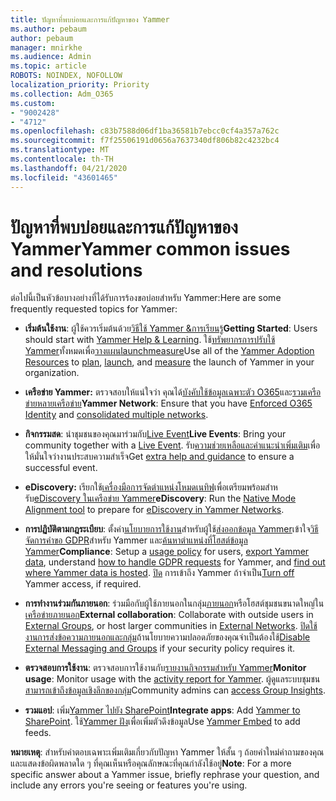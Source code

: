 ```yaml
---
title: ปัญหาที่พบบ่อยและการแก้ปัญหาของ Yammer
ms.author: pebaum
author: pebaum
manager: mnirkhe
ms.audience: Admin
ms.topic: article
ROBOTS: NOINDEX, NOFOLLOW
localization_priority: Priority
ms.collection: Adm_O365
ms.custom:
- "9002428"
- "4712"
ms.openlocfilehash: c83b7588d06df1ba36581b7ebcc0cf4a357a762c
ms.sourcegitcommit: f7f25506191d0656a7637340df806b82c4232bc4
ms.translationtype: MT
ms.contentlocale: th-TH
ms.lasthandoff: 04/21/2020
ms.locfileid: "43601465"
---
```

# <a name="yammer-common-issues-and-resolutions"></a><span data-ttu-id="3c443-102">ปัญหาที่พบบ่อยและการแก้ปัญหาของ Yammer</span><span class="sxs-lookup"><span data-stu-id="3c443-102">Yammer common issues and resolutions</span></span>

<span data-ttu-id="3c443-103">ต่อไปนี้เป็นหัวข้อบางอย่างที่ได้รับการร้องขอบ่อยสําหรับ Yammer:</span><span class="sxs-lookup"><span data-stu-id="3c443-103">Here are some frequently requested topics for Yammer:</span></span>

- <span data-ttu-id="3c443-104">**เริ่มต้นใช้งาน**: ผู้ใช้ควรเริ่มต้นด้วย[วิธีใช้ Yammer &การเรียนรู้](https://support.office.com/yammer)</span><span class="sxs-lookup"><span data-stu-id="3c443-104">**Getting Started**: Users should start with [Yammer Help & Learning](https://support.office.com/yammer).</span></span> <span data-ttu-id="3c443-105">ใช้[ทรัพยากรการปรับใช้ Yammer](https://aka.ms/yamresources)ทั้งหมดเพื่อ[วางแผน](https://aka.ms/YamSuccessGuide)[launch](https://aka.ms/YamLaunchPlaybook)[measure](https://aka.ms/YamMeasureSuccesGuide)</span><span class="sxs-lookup"><span data-stu-id="3c443-105">Use all of the [Yammer Adoption Resources](https://aka.ms/yamresources) to [plan](https://aka.ms/YamSuccessGuide), [launch](https://aka.ms/YamLaunchPlaybook), and [measure](https://aka.ms/YamMeasureSuccesGuide) the launch of Yammer in your organization.</span></span> 

- <span data-ttu-id="3c443-106">**เครือข่าย Yammer:** ตรวจสอบให้แน่ใจว่า คุณได้[บังคับใช้ข้อมูลเฉพาะตัว O365](https://docs.microsoft.com/yammer/configure-your-yammer-network/enforce-office-365-identity)และ[รวมเครือข่ายหลายเครือข่าย](https://docs.microsoft.com/yammer/configure-your-yammer-network/consolidate-multiple-yammer-networks)</span><span class="sxs-lookup"><span data-stu-id="3c443-106">**Yammer Network**: Ensure that you have [Enforced O365 Identity](https://docs.microsoft.com/yammer/configure-your-yammer-network/enforce-office-365-identity) and [consolidated multiple networks](https://docs.microsoft.com/yammer/configure-your-yammer-network/consolidate-multiple-yammer-networks).</span></span> 

- <span data-ttu-id="3c443-107">**กิจกรรมสด**: นําชุมชนของคุณมาร่วมกับ[Live Event](https://docs.microsoft.com/yammer/manage-yammer-groups/yammer-live-events)</span><span class="sxs-lookup"><span data-stu-id="3c443-107">**Live Events**: Bring your community together with a [Live Event](https://docs.microsoft.com/yammer/manage-yammer-groups/yammer-live-events).</span></span> <span data-ttu-id="3c443-108">รับ[ความช่วยเหลือและคําแนะนําเพิ่มเติม](https://resources.techcommunity.microsoft.com/live-events/assistance/)เพื่อให้มั่นใจว่างานประสบความสําเร็จ</span><span class="sxs-lookup"><span data-stu-id="3c443-108">Get [extra help and guidance](https://resources.techcommunity.microsoft.com/live-events/assistance/) to ensure a successful event.</span></span> 

- <span data-ttu-id="3c443-109">**eDiscovery:** เรียกใช้[เครื่องมือการจัดตําแหน่งโหมดเนทิฟ](https://docs.microsoft.com/yammer/configure-your-yammer-network/overview-native-mode)เพื่อเตรียมพร้อมสําหรับ[eDiscovery ในเครือข่าย Yammer](https://docs.microsoft.com/yammer/manage-security-and-compliance/overview-of-ediscovery)</span><span class="sxs-lookup"><span data-stu-id="3c443-109">**eDiscovery**: Run the [Native Mode Alignment tool](https://docs.microsoft.com/yammer/configure-your-yammer-network/overview-native-mode) to prepare for [eDiscovery in Yammer Networks](https://docs.microsoft.com/yammer/manage-security-and-compliance/overview-of-ediscovery).</span></span> 

- <span data-ttu-id="3c443-110">**การปฏิบัติตามกฎระเบียบ**: ตั้งค่า[นโยบายการใช้งาน](https://docs.microsoft.com/yammer/manage-security-and-compliance/set-up-a-usage-policy)สําหรับผู้ใช้[ส่งออกข้อมูล Yammer](https://docs.microsoft.com/yammer/manage-security-and-compliance/export-yammer-enterprise-data)เข้าใจ[วิธีจัดการคําขอ GDPR](https://docs.microsoft.com/yammer/manage-security-and-compliance/gdpr-requests-in-yammer-enterprise)สําหรับ Yammer และ[ค้นหาตําแหน่งที่โฮสต์ข้อมูล Yammer](https://docs.microsoft.com/yammer/manage-security-and-compliance/data-residency)</span><span class="sxs-lookup"><span data-stu-id="3c443-110">**Compliance**: Setup a [usage policy](https://docs.microsoft.com/yammer/manage-security-and-compliance/set-up-a-usage-policy) for users, [export Yammer data](https://docs.microsoft.com/yammer/manage-security-and-compliance/export-yammer-enterprise-data), understand [how to handle GDPR requests](https://docs.microsoft.com/yammer/manage-security-and-compliance/gdpr-requests-in-yammer-enterprise) for Yammer, and [find out where Yammer data is hosted](https://docs.microsoft.com/yammer/manage-security-and-compliance/data-residency).</span></span> <span data-ttu-id="3c443-111">[ปิด](https://docs.microsoft.com/yammer/manage-yammer-users/turn-off-user-access) การเข้าถึง Yammer ถ้าจําเป็น</span><span class="sxs-lookup"><span data-stu-id="3c443-111">[Turn off](https://docs.microsoft.com/yammer/manage-yammer-users/turn-off-user-access) Yammer access, if required.</span></span>

- <span data-ttu-id="3c443-112">**การทํางานร่วมกันภายนอก**: ร่วมมือกับผู้ใช้ภายนอกในกลุ่ม[ภายนอก](https://docs.microsoft.com/yammer/work-with-external-users/create-and-manage-external-groups)หรือโฮสต์ชุมชนขนาดใหญ่ใน[เครือข่ายภายนอก](https://docs.microsoft.com/yammer/work-with-external-users/create-and-manage-an-external-network)</span><span class="sxs-lookup"><span data-stu-id="3c443-112">**External collaboration**: Collaborate with outside users in [External Groups](https://docs.microsoft.com/yammer/work-with-external-users/create-and-manage-external-groups), or host larger communities in [External Networks](https://docs.microsoft.com/yammer/work-with-external-users/create-and-manage-an-external-network).</span></span> <span data-ttu-id="3c443-113">[ปิดใช้งานการส่งข้อความภายนอกและกลุ่ม](https://docs.microsoft.com/yammer/work-with-external-users/disable-external-messaging)ถ้านโยบายความปลอดภัยของคุณจําเป็นต้องใช้</span><span class="sxs-lookup"><span data-stu-id="3c443-113">[Disable External Messaging and Groups](https://docs.microsoft.com/yammer/work-with-external-users/disable-external-messaging) if your security policy requires it.</span></span>

- <span data-ttu-id="3c443-114">**ตรวจสอบการใช้งาน**: ตรวจสอบการใช้งานกับ[รายงานกิจกรรมสําหรับ Yammer](https://docs.microsoft.com/microsoft-365/admin/activity-reports/yammer-activity-report)</span><span class="sxs-lookup"><span data-stu-id="3c443-114">**Monitor usage**: Monitor usage with the [activity report for Yammer](https://docs.microsoft.com/microsoft-365/admin/activity-reports/yammer-activity-report).</span></span> <span data-ttu-id="3c443-115">ผู้ดูแลระบบชุมชน[สามารถเข้าถึงข้อมูลเชิงลึกของกลุ่ม](https://support.office.com/article/view-group-insights-in-yammer-73f9fa6d-d442-4f25-9194-d5317c9328ab)</span><span class="sxs-lookup"><span data-stu-id="3c443-115">Community admins can [access Group Insights](https://support.office.com/article/view-group-insights-in-yammer-73f9fa6d-d442-4f25-9194-d5317c9328ab).</span></span>

- <span data-ttu-id="3c443-116">**รวมแอป**: เพิ่ม[Yammer ไปยัง SharePoint](https://docs.microsoft.com/yammer/integrate-yammer-with-other-apps/embed-a-feed-into-a-sharepoint-site)</span><span class="sxs-lookup"><span data-stu-id="3c443-116">**Integrate apps**: Add [Yammer to SharePoint](https://docs.microsoft.com/yammer/integrate-yammer-with-other-apps/embed-a-feed-into-a-sharepoint-site).</span></span> <span data-ttu-id="3c443-117">ใช้[Yammer ฝัง](https://developer.yammer.com/docs/embed)เพื่อเพิ่มตัวดึงข้อมูล</span><span class="sxs-lookup"><span data-stu-id="3c443-117">Use [Yammer Embed](https://developer.yammer.com/docs/embed) to add feeds.</span></span> 

<span data-ttu-id="3c443-118">**หมายเหตุ**: สําหรับคําตอบเฉพาะเพิ่มเติมเกี่ยวกับปัญหา Yammer ให้สั้น ๆ ถ้อยคําใหม่คําถามของคุณ และแสดงข้อผิดพลาดใด ๆ ที่คุณเห็นหรือคุณลักษณะที่คุณกําลังใช้อยู่</span><span class="sxs-lookup"><span data-stu-id="3c443-118">**Note**: For a more specific answer about a Yammer issue, briefly rephrase your question, and include any errors you're seeing or features you're using.</span></span>
